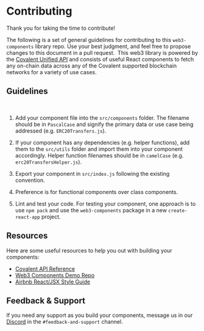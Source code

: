 # Contributing
Thank you for taking the time to contribute!

The following is a set of general guidelines for contributing to this `web3-components` library repo. Use your best judgment, and feel free to propose changes to this document in a pull request.
​
This web3 library is powered by the [Covalent Unified API](https://www.covalenthq.com/docs/api/) and consists of useful React components to fetch any on-chain data across any of the Covalent supported blockchain networks for a variety of use cases.
​
## Guidelines
​
1. Add your component file into the `src/components` folder. The filename should be in `PascalCase` and signify the primary data or use case being addressed (e.g. `ERC20Transfers.js`).
​
2. If your component has any dependencies (e.g. helper functions), add them to the `src/utils` folder and import them into your component accordingly. Helper function filenames should be in `camelCase` (e.g. `erc20TransfersHelper.js`). 
​
3. Export your component in `src/index.js` following the existing convention. 

4. Preference is for functional components over class components.

5. Lint and test your code. For testing your component, one approach is to use `npm pack` and use the `web3-components` package in a new `create-react-app` project. 
​
## Resources
Here are some useful resources to help you out with building your components:

- [Covalent API Reference](https://covalenthq.com/docs/api)
- [Web3 Components Demo Repo](https://github.com/covalenthq/Web3-Components-Demo)
- [Airbnb React/JSX Style Guide](https://github.com/airbnb/javascript/tree/master/react)

## Feedback & Support
If you need any support as you build your components, message us in our [Discord](https://www.covalenthq.com/discord/) in the `#feedback-and-support` channel.
